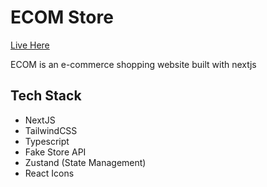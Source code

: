# ECOM Store

[Live Here](https://ecom-0x99f.vercel.app/)

ECOM  is an e-commerce shopping website built with nextjs

## Tech Stack

- NextJS
- TailwindCSS
- Typescript
- Fake Store API
- Zustand (State Management)
- React Icons
